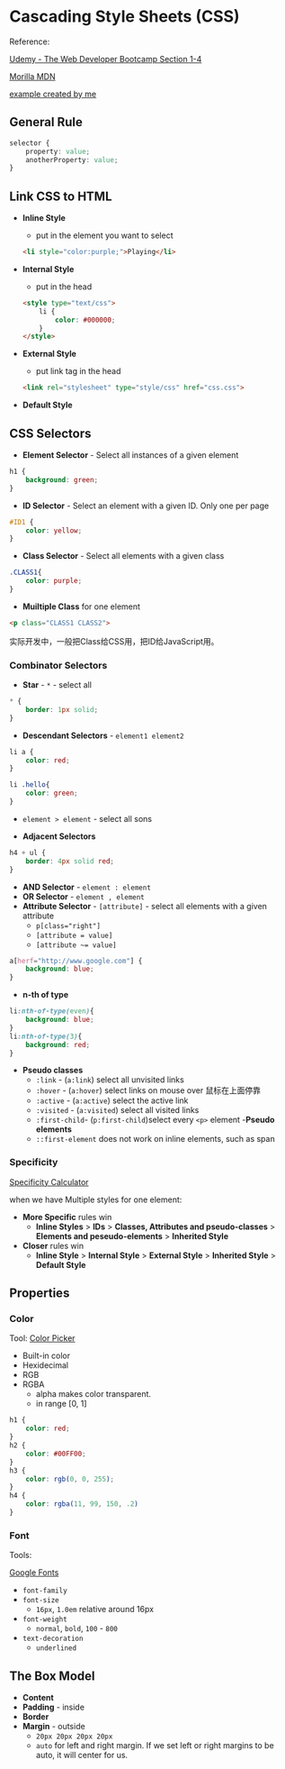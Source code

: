 <extoc></extoc>

# Cascading Style Sheets (CSS)

Reference: 

[Udemy - The Web Developer Bootcamp Section 1-4](https://www.udemy.com/the-web-developer-bootcamp/learn/v4/content)

[Morilla MDN](https://developer.mozilla.org/zh-CN/)

[example created by me](example.html)

## General Rule

```css
selector {
    property: value;
    anotherProperty: value;
}
```

## Link CSS to HTML

- **Inline Style**
    - put in the element you want to select
    
    ```html
    <li style="color:purple;">Playing</li>
    ```
    
- **Internal Style**
    - put in the head
    
    ```html
    <style type="text/css">
        li {
            color: #000000;
        }
    </style>
    ```

- **External Style**
    - put link tag in the head
    
    ```html
    <link rel="stylesheet" type="style/css" href="css.css">
    ```
    
- **Default Style**


## CSS Selectors

- **Element Selector** - Select all instances of a given element

```css
h1 {
    background: green;
}
```

- **ID Selector** - Select an element with a given ID. Only one per page

```css
#ID1 {
    color: yellow;
}
```

- **Class Selector** - Select all elements with a given class

```css
.CLASS1{
    color: purple;
}
```

- **Muiltiple Class** for one element
```html
<p class="CLASS1 CLASS2">
```

实际开发中，一般把Class给CSS用，把ID给JavaScript用。

### Combinator Selectors

- **Star** - `*` - select all

```css
* {
    border: 1px solid;
}
```

- **Descendant Selectors** - `element1 element2`

```css
li a {
    color: red;    
}

li .hello{
    color: green;
}
```

- `element > element` - select all sons

- **Adjacent Selectors**

```css
h4 + ul {
    border: 4px solid red;
}
```

- **AND Selector** - `element : element`
- **OR Selector** - `element , element`
- **Attribute Selector** - `[attribute]` - select all elements with a given attribute 
    - `p[class="right"]`
    - `[attribute = value]` 
    - `[attribute ~= value]`

```css
a[herf="http://www.google.com"] {
    background: blue;
}
```

- **n-th of type**

```css
li:nth-of-type(even){
    background: blue;
}
li:nth-of-type(3){
    background: red;
}
```

- **Pseudo classes**
    - `:link` - (`a:link`) select all unvisited links
    - `:hover` - (`a:hover`) select links on mouse over 鼠标在上面停靠
    - `:active` - (`a:active`) select the active link
    - `:visited` - (`a:visited`) select all visited links
    - `:first-child`- (`p:first-child`)select every `<p>` element
-**Pseudo elements**
    - `::first-element` does not work on inline elements, such as span


### Specificity 

[Specificity Calculator](https://www.google.com/search?q=specificity+calculator&rlz=1C5CHFA_enUS760US761&oq=specificity+calc&aqs=chrome.1.69i57j0l5.5799j0j7&sourceid=chrome&ie=UTF-8)

when we have Multiple styles for one element:

- **More Specific** rules win
    - **Inline Styles** > **IDs** > **Classes, Attributes and pseudo-classes** > **Elements and peseudo-elements** > **Inherited Style**
- **Closer** rules win
    - **Inline Style** > **Internal Style** > **External Style** > **Inherited Style** > **Default Style**


## Properties

### Color

Tool: 
[Color Picker](https://www.google.com/search?q=color+picker&rlz=1C5CHFA_enUS760US761&oq=color+picker&aqs=chrome..69i57j0l5.4985j0j7&sourceid=chrome&ie=UTF-8)

- Built-in color
- Hexidecimal
- RGB
- RGBA
    - alpha makes color transparent.
    - in range [0, 1]

```css
h1 {
    color: red;
}
h2 {
    color: #00FF00;
}
h3 {
    color: rgb(0, 0, 255);
}
h4 {
    color: rgba(11, 99, 150, .2)
}
```

### Font

Tools:

[Google Fonts](https://fonts.google.com/)

- `font-family`
- `font-size`
    - `16px`, `1.0em` relative around 16px
- `font-weight`
    - `normal`, `bold`, `100` - `800`
- `text-decoration`
    - `underlined`

## The Box Model

- **Content**
- **Padding** - inside
- **Border**
- **Margin** - outside
    - `20px 20px 20px 20px`
    - `auto` for left and right margin. If we set left or right margins to be auto, it will center for us.
